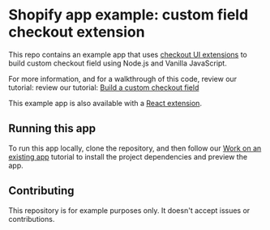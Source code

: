 # Shopify app example: custom field checkout extension

This repo contains an example app that uses [checkout UI extensions](https://shopify.dev/docs/api/checkout-ui-extensions) to build custom checkout field using Node.js and Vanilla JavaScript.

For more information, and for a walkthrough of this code, review our tutorial: review our tutorial: [Build a custom checkout field](https://shopify.dev/docs/apps/checkout/custom/#custom-fields)

This example app is also available with a [React extension](https://github.com/Shopify/example-checkout--custom-field--react).

## Running this app

To run this app locally, clone the repository, and then follow our [Work on an existing app](https://shopify.dev/docs/apps/getting-started/existing) tutorial to install the project dependencies and preview the app.

## Contributing

This repository is for example purposes only. It doesn't accept issues or contributions.
